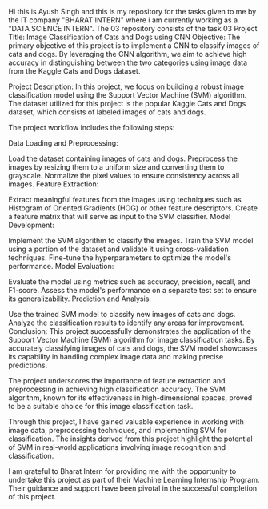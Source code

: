 
Hi this is Ayush Singh and this is my repository for the tasks given to me by the IT company "BHARAT INTERN" where i am currently working as a "DATA SCIENCE INTERN". The 03 repository consists of the task 03
Project Title: Image Classification of Cats and Dogs using CNN
Objective:
The primary objective of this project is to implement a CNN to classify images of cats and dogs. By leveraging the CNN algorithm, we aim to achieve high accuracy in distinguishing between the two categories using image data from the Kaggle Cats and Dogs dataset.

Project Description:
In this project, we focus on building a robust image classification model using the Support Vector Machine (SVM) algorithm. The dataset utilized for this project is the popular Kaggle Cats and Dogs dataset, which consists of labeled images of cats and dogs.

The project workflow includes the following steps:

Data Loading and Preprocessing:

Load the dataset containing images of cats and dogs.
Preprocess the images by resizing them to a uniform size and converting them to grayscale.
Normalize the pixel values to ensure consistency across all images.
Feature Extraction:

Extract meaningful features from the images using techniques such as Histogram of Oriented Gradients (HOG) or other feature descriptors.
Create a feature matrix that will serve as input to the SVM classifier.
Model Development:

Implement the SVM algorithm to classify the images.
Train the SVM model using a portion of the dataset and validate it using cross-validation techniques.
Fine-tune the hyperparameters to optimize the model's performance.
Model Evaluation:

Evaluate the model using metrics such as accuracy, precision, recall, and F1-score.
Assess the model's performance on a separate test set to ensure its generalizability.
Prediction and Analysis:

Use the trained SVM model to classify new images of cats and dogs.
Analyze the classification results to identify any areas for improvement.
Conclusion:
This project successfully demonstrates the application of the Support Vector Machine (SVM) algorithm for image classification tasks. By accurately classifying images of cats and dogs, the SVM model showcases its capability in handling complex image data and making precise predictions.

The project underscores the importance of feature extraction and preprocessing in achieving high classification accuracy. The SVM algorithm, known for its effectiveness in high-dimensional spaces, proved to be a suitable choice for this image classification task.

Through this project, I have gained valuable experience in working with image data, preprocessing techniques, and implementing SVM for classification. The insights derived from this project highlight the potential of SVM in real-world applications involving image recognition and classification.

I am grateful to Bharat Intern for providing me with the opportunity to undertake this project as part of their Machine Learning Internship Program. Their guidance and support have been pivotal in the successful completion of this project.
